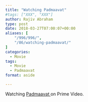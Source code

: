```yaml
---
title: "Watching Padmaavat"
#tags: ["XXX", "XXX"]
author: Rajiv Abraham
type: post
date: 2018-03-27T07:00:07+00:00
aliases: [
    "/996/996/",
    "/86/watching-padmaavat/"
]
categories:
  - Movie
tags:
  - Movie
  - Padmaavat
format: aside

---
```

<p style="text-align: justify;">
  Watching <a href="https://www.imdb.com/title/tt5935704/" target="_blank" rel="noopener">Padmaavat </a>on Prime Video.
</p>